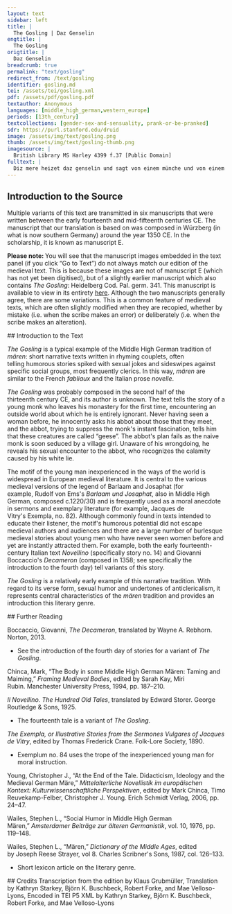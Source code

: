 ```yaml
---
layout: text
sidebar: left
title: |
  The Gosling | Daz Genselin
engtitle: |
  The Gosling
origtitle: |
  Daz Genselin
breadcrumb: true
permalink: "text/gosling"
redirect_from: /text/gosling
identifier: gosling.md
tei: /assets/tei/gosling.xml
pdf: /assets/pdf/gosling.pdf
textauthor: Anonymous
languages: [middle_high_german,western_europe]
periods: [13th_century]
textcollections: [gender-sex-and-sensuality, prank-or-be-pranked]
sdr: https://purl.stanford.edu/druid 
image: /assets/img/text/gosling.png
thumb: /assets/img/text/gosling-thumb.png
imagesource: |
  British Library MS Harley 4399 f.37 [Public Domain]
fulltext: |
  Diz mere heizet daz genselin und sagt von einem münche und von einem magedin This tale is called 'The Gosling' and tells of a monk and a maiden Ich hort sagen ein mer I heard a story told wie ein kloster wer of a splendid rich unde erbuwen wol and well-built monastery, als von reht ein kloster sol as a monastery should be. ir gasthus und ir spital Their lodgings and their infirmary heten niht gesatziu mal did not have limited meal times wan zuo welhen ziten der man for whenever someone arrived geriten oder gende kan on horseback or on foot der vant daz ezzen ie bereit he always found a meal prepared. minneclich und unverseit Charitably and willingly gap man swaz si mohten han. they gave whatever they had. also solten noch diu klôster stan. Would that monasteries were still this way! ouch hort ich mer von in sagen I also heard something more about them: ir kloster daz wer underslagen that their monastery was isolated daz die munich und ir gemach so that strangers seldom saw selten ieman fremder sach the monks and their quarters. und seit daz selbe mer The same story also tells that das manic munich da wer there were many monks der selten fur daz kloster kan that seldom left the monastery. Nu was dar inne ein junc man As it happened, a young man lived there. der het siniu jar vertriben He had spent all his years there daz er dar inne was beliben since he was a child, sit daz er was ein kindelin staying inside the monastery. des muost im unbekant sin He couldn't have known swaz lebt in dem lande what dwelled in the land. wen daz er ors nach sage erkande He had only heard tell of horses: daz man die solde riten that one could ride them. Do kam ez zuo einen ziten There came a time daz der apt solt riten when the abbot needed to ride out. des wolt er nicht biten Without delay, und wolt schaffen des klosters dinc he wanted to attend to the monastery's affairs. in bat der selbe jüngelinc The same lad asked him daz er in fuort durch daz lant, to take him along through the countryside daz im würde erkant so that he would learn about der site von dem lande the land's customs des er vil klein erkande. of which he knew very little. der abt der gewert The abbot granted den münich des er begert, the monk what he desired wan er in einveltigen sach. as he saw that he was ignorant. in disem sinne das geschach: That transpired for this reason: er gedâht, wirt im erkant he thought: "Should the lad learn beide liut unde lant, about both land and people, sô mac man im enpfelhen wol one could trust him with swes ein man pflegen sol. the duties that need to be fulfilled. er wirt uns ein vil nützer man. Then he will become a very useful man for us." alsus fuort er in von dan. With that he led him from there. sîn knehte niht vermiten, His pages didn't hesitate mit ir herren sie do riten. to ride with their master. ir pfert giengen schon enzelt. Their horses cantered nicely along. do si komen an daz velt Once they reached the countryside, swaz in vihes wider gie the monk never neglected to ask about der münich nimmer verlie whatever animal crossed his path. er sprach ie wie ist daz genant "What's that called?" he would ask. der abbet der seit imz zehant The abbot readily told him swie sin name sölt sin what its name was. ez wer rint schaf oder swin Whether cattle or sheep or swine, daz tet er im zuo rehte kunt he informed him correctly. Do komen sie in kurzer stunt After a short while they came zuo einem hove do sie hin wolten to a farmstead to which they were headed und ouch da beliben solten and intended to stay. do sie der meier gesach When the reeve saw them, er lief gein in unde sprach he approached them and said: got wilkommen lieber herre min "God bid you welcome, my dear Sir, und alle die mit iu hie sin and all those here with you." als man in die ors empfie After the horses had been taken care of, der abte unt der münich gie the abbot and the monks went zuo einem fiur an ir gemach to rest by the fire. alsô schier daz geschach, Right away, man zôch in abe sa zehant someone promptly took ir schuohe unde ir obergewant. their shoes and coats. Nu het der wirt ein schoenez wip Now, the host had a beautiful wife und ein tochter, der lip and a daughter whose body was ze wunsche wol gestalt, was everything one could wish for. sie was wol zweinzic jar alt, She was about twenty years old. die ouch dort her giengen, The two women also came there and die herren sie empfiengen. welcomed the gentlemen. der abbet hiez sie sitzen nider. The abbot asked them to be seated. da warn si niht wider. They were not averse to this. sie sazen nider an die stat. They sat down on the spot. der münich den abbet aber bat But the monk asked the abbot daz er in wizzen lieze to tell him wie diu creature hieze what these creatures were called. do sprach der abbet zuohant: The abbot replied readily: "diz sint gense genant." "These are called geese." dô sprach der münich: "crêde mich, The monk said: "My goodness! sô sint die gense siuberlich. Geese are lovely. wie kumt daz wir niht gense hân? Why don't we have geese? die möhten sich vil wol begân They would fit in nicely an unser klôsterweide." on the pasture at the monastery." des lachten si dô beide Both the host's wife and daughter des wirtes tohter und sîn wîp. laughed at that. si wundert sêre daz sîn lîp They were very surprised that he was sô rehte minneclich was so handsome, unt daz er niht verstüende sich yet didn't know wie ein wîp er genant. what a woman was called. den apte vrâgten si zehant Straight away, they asked the abbot ob der herre sinnic wer. whether the gentleman was right in the head. dô seit er in diu mer, Then he told them the story als ir ê hant vernumen, that you have just heard wie der münich dar was kumen about how the monk had come to the monastery und wie er erwahsen wer. and grown up there. als dô daz selbe mer When the host's daughter had listened des wirtes tohter bevant, to this story, dô gedâhte si zuohant: she immediately thought: "er ist ein sô hêrlich man, "He's such a gorgeous man. dêst wâr, ob ichz gefüegen kan, Truly, if I can make it happen ich versuoch ob er diu wîp I will test whether he knows women erkenne ir namen under ir lîp." in name and in the flesh." der rede si gedagt, She kept her musing to herself; ir gedanc si niemen sagt she told no one of the thoughts des si gedâht hete. that she had formed. Nû wart ez alsô spete It was now so late  daz die herren slâfen solten gân: that it was time for the gentlemen to go to bed. nû wolt der meier des niht lân The reeve now insisted  er hiez in betten nâch irm sît: that beds be prepared for them as was befitting. dô was ouch sîn tohter mit; His daughter was also present. si schuof daz disem jungen man  She arranged it so that the young man wart gebettet wol hin dan had his bed von den andern verre, far from the others dar umbe daz der herre so that his master möht haben sîn gemach. could be comfortable. nâch sînem willen daz geschach. It was done according to his wishes. Dô man die herren geleit, Right after the gentlemen had been shown to their beds der wirt hiez gereit the host commanded allez daz gesinde slâfen gân, that all of his household should go to sleep den herren ir gemach lân. so that the gentlemen would be left in piece and quiet. der münich niht slâfen mahte; The monk was not able to sleep. er het manige ahte, He had many thoughts wie ieglich dinc wer genant about what each thing was called  daz im des tages wart erkant. that he had encountered that day diu juncfrowe ouch ungeslafen lac She also lay awake mit gedanken der si pflac turning over in her mind wie daz würde vollebrâht how to accomplish daz si dâ vor hete gedâht. what she had thought of earlier. dô die liute entsliefen über al, After all the people around them had fallen asleep, dô stuont si ûf ân allen schal she got up without a sound und sleich zuo sînem bette dar. and snuck over to his bed. als ir der münich wart gewar. When the monk noticed her, er sprach zuohant: "waz mac daz sîn?" he said straight away, "What might that be?" Si sprach: "Ich binz, daz junge genselîn, She said: "It's me, the little gosling. und hân vrostes vil erliten: I've been suffering dreadfully from the cold. herre, ich wolt iuch gerne biten Sir, I would really like to ask you, daz ir hin under liezet mich, to permit me to slip under the covers in der minne, daz ich out of the kindness of your heart, iht ervrüer, wan hie ist ez kalt." so that I don't freeze to death." dô waz der münich einvalt The monk was so naive daz er si zuo im hin under lie. that he let her slip under the covers. in der minne daz ergie That was done out of kindness. dô si dar under zuo im kam, When she joined him under the blanket, dô konde dirre junge man this young man knew mit ir lützel noch vil next to nothing daz man do heizzet bettespil. about how to play so-called bed games with her. dô konde siz ein wênic baz. She knew a little bit more. mit guoter fuoge schuof si daz With great skill she daz er in kurzer stunde quickly got him des selben spiln begunde. playing the same game. der münech die gans brûht The monk dealt with the goose mit flîze, wan in dûht eagerly, because it seemed to him im were wol und dennoch baz. that he was feeling good and would soon feel even better. alsô lange treip er daz He carried on with it unz si des tages sich versach. until she noticed the break of day. dô stuont si ûf unde sprach: Then she got up and said: "nu sült ir nimmer verjehen "You must never tell anyone des von uns zweien ist beschehen. what has happened between the two of us. würde ez dem abte kunt, If the abbot ever found out, man tet uns beide sâ zestunt we would both immediately suffer den vil grimmeclîchen tôt." a gruesome death." vil tiure si im daz gebôt With great urgency she commanded daz erz geseite nimmer man. that he never tell anyone about it. daz lobt er und gie si von dan He swore to that and she then retired an ir heimlîch. to her chamber. ir muot was fröudenrîch She was full of joy daz si was dannân kumen unt dar that she had gone there and back daz ir dâ nieman wart gewar. without anyone noticing. Dô si kam an ir gemach, Soon after dar nâch vil schier daz geschach she came to her chamber, daz ûf begonde gân der tac. the day began to dawn. das nâch ouch vil unlange lac The abbot and the monk der abte und der münich dâ. did not stay in bed much longer. si schuofen ir dinc iesâ They dealt with the affairs durch daz si wârn kumen dar. for which they had come there. dô si daz geschuofen gar, As soon as they had done this zuohant si wider heim riten. they rode home again. die klôsterliute niht vermiten, Once they had arrived home, dô si heim wârn kumen, the brothers could not resist der münech wart her genumen taking the monk aside und frâgten in zehant and eagerly asking him wie im geviel daz lant. how he had liked the country. dô begunde er in verjehen He began to tell them daz er wol hete gesehen that he had actually seen vil dinge in dem lande many things in the country des er ê niht erkande. that he hadn't known before. des gelachten si vil, They laughed a lot at that. sîn rede was ir aller spil. His tale entertained them greatly. doch pflac er der kündekeit He was clever enough daz ir keinem wart geseit that he didn't tell any one of them wie im des nahtes ûf der vart during the night while on the trip. diu junge gans ze teil wart. how he had partaken of the goose daz hal er sêre, als si in hiez; He didn't say a word, as she had told him. nieman er daz wizzen liez. He let no one know about that. Nû was ez vor der hôchzît Now at that time, it was before the feast day die in dem winter gelît, which takes place in winter diu wîhennaht ist genant. and which is called Christmas. der abte besant zuohant The abbot immediately summoned kelner unde koche. cooks and cellarers. er sprach: "uns nâhet ein woche He said: "There is a week approaching daz wir singen müezen und lesen. when we must sing and read. nû sült ir der herren flîzic wesen Now, you should be attentive to the gentlemen daz ir uns ein wirtschaft gebent. by preparing a banquet for us. sô die liute mit arbeit lebent, The more tedium in people's lives, so sol man ir pflegen dester baz." the better they should be taken care of." die herren lobten alle daz. The gentlemen all praised that. Der junge münich stuont dâ bî. The young monk stood there with them Er sprach: "sît daz iuwer wille sî, and said: "Since you wish us daz wir vollez ampt süllen hân, to hold full high mass, my dear master sô sült ir nimmer verlân, you should not fail müge ez an iuwern staten sîn, if it is in your power so schaffet, lieber herre mîn, to provide daz iedem man ein gans werde: every man with a goose. sô wart ûf der erde Then no one on earth nie keinen liuten baz." will ever have had it better." der abbet vienc der rede haz: The abbot became angry at these words. er hiez in swîgen. daz geschach. He bade him to be silent, and the monk was silent. dar nâch er aber schier sprach: But a second later he said: "gense daz ist ein wirtschaft, "Geese! That's a feast! ob aller wirtschaft ein überkraft The most almighty of feasts die in der werlt ieman gewan." that anyone in the world has ever enjoyed." der abt sprach zuo dem jungen man: The abbot said to the young man: "bruoder, tuot die rede hin. "Brother, be silent! wâ hin haben ir iuwern sin Where have you left your sense und iuwer witze getân? and your reason? nû mügt ir iuch doch wol verstân Now, you should know daz wir niht fleisches ezzen. that we don't eat meat. ich will mich des vermezzen I will demand ir müezt der rede buoz enpfân." that you do penance for your words." er hiez in balde dannan gân. Immediately after that, he ordered him to leave. des getorst der münich lâzen niht. The monk didn't dare to object, er sprach iedoch: "waz mir geschiht, but he spoke: "No matter what happens to me, guot weren gense, der sie mac han, geese would be good. For him who is able to have them, guot unde wolgetan." they are good and fine." hie mit wart er hin vertriben. At these words, he was thrown out. die andern alle dâ beliben The others all stayed there und schuofen um ir lîpnar. and busied themselves with their nourishment. dar nâch satzten si gar Afterwards they agreed on beide ir singen unde ir lesen, their chanting and readings wer des meister sölt wesen. and who should be responsible for them. dî daz allez wart gesat, When this was all agreed upon, der abt im gewinnen bat the abbot asked for aber disen jungen man. the young man to be brought to him. er fuort in von den liuten dan He took him away from the others an sîn heimlîch. to his room. er bat in flîziclîch He asked him fervently daz er im verjehe to tell him dâ von diu rede geschehe the reason why he said daz er der gense begert. that he desired geese. der münich in des gewert. The monk granted him that. dô er sô tiur wart gemant, When he was so strongly urged, dô verjach er im zehant he told him without hesitation reht der gense wârheit, the whole truth about geese als ich iu ê hân geseit, as I have told you before: wie er die gans hin under lie how he lay with the goose und sich die naht mit ir begie. and spent the night with her. dô daz der abbet bevant, When the abbot discovered this trûreclichen er sprach zehant: he replied right away with sadness: "leider mir, ir sît betrogen: "Alas, you have been betrayed. ich hân iu selbe verlogen. I myself have deceived you. crêde mich ez was ein wîp. Believe me, that was a woman. iuwer sinnelôser lîp Your ignorant body hât bî wîben gelegen. has lain with a woman. ich solt iuwer baz hân gepflegen, I should have taken better care of you, sô het ich reht getân." then I would have behaved dutifully." buoze hier er in empfân. He commanded him to do a penance. daz geschach nâch siner bet. The monk did as he was ordered, doch wen ich er im unreht tet: but I think he was treated unfairly. wan swaz er sünden dâ gewan, For, whatever sins he committed there, dâ was der apt schuldic an. the abbot was to blame for them. het er im die wârheit If he had told him the truth ungelogen und âne spot geseit, honestly and without lies, er het sich lîhte baz behuot. the monk would have guarded himself better. spot und lüge ist selten guot: Mockery and lying are seldom good; si sint sünde und ouch ân êre. they are sins and they are also without honour. waz sol ich dâ von sagen mêre What more shall I say about this denne ich hân alhie getân? than what I have already said? ez ist mîn geloube und hân den wân It is my belief and my assumption daz ze Swâben noch der münich sî that in Swabia there might still vil lîht zwên oder drî easily be two or three monks die diu wîp erkennent baz. who have a better understanding of women. gedienten die ir meister haz, If they annoy their superiors, die büezen ouch, daz ist mîn rât. they should also do penance. This is my advice. hie mit die rede ein ende hât. Here the story ends.  = transcription  = translation     
--- 
```

## Introduction to the Source 
<p>Multiple variants of this text are transmitted in six manuscripts that were written between the early fourteenth and mid-fifteenth centuries CE. The manuscript that our translation is based on was composed in Würzberg (in what is now southern Germany) around the year 1350 CE. In the scholarship, it is known as manuscript E.</p> <p><strong>Please note: </strong>You will see that the manuscript images embedded in the text panel (if you click <span style="font-family:"Times New Roman",serif">“</span>Go to Text<span style="font-family:"Times New Roman",serif">”</span>) do not always match our edition of the medieval text. This is because these images are not of manuscript E (which has not yet been digitised), but of a slightly earlier manuscript which also contains <em>The Gosling</em>: Heidelberg Cod. Pal. germ. 341. This manuscript is available to view in its entirety <a href="https://digi.ub.uni-heidelberg.de/diglit/cpg341/0701">here</a>. Although the two manuscripts generally agree, there are some variations. This is a common feature of medieval texts, which are often slightly modified when they are recopied, whether by mistake (i.e. when the scribe makes an error) or deliberately (i.e. when the scribe makes an alteration).</p>
## Introduction to the Text 
<p><em>The Gosling </em>is a typical example of the Middle High German tradition of <em>m</em><i>ären</i>: short narrative texts written in rhyming couplets, often telling humorous stories spiked with sexual jokes and sideswipes against specific social groups, most frequently clerics. In this way, <em>mären </em>are similar to the French <em>fabliaux </em>and the Italian prose <em>novelle</em>.</p> <p><i>The Gosling </i>was probably composed in the second half of the thirteenth century CE, and its author is unknown. The text tells the story of a young monk who leaves his monastery for the first time, encountering an outside world about which he is entirely ignorant. Never having seen a woman before, he innocently asks his abbot about those that they meet, and the abbot, trying to suppress the monk's instant fascination, tells him that these creatures are called <span style="font-family:"Times New Roman",serif">“</span>geese<span style="font-family:"Times New Roman",serif">”.</span> The abbot's plan fails as the naive monk is soon seduced by a village girl. Unaware of his wrongdoing, he reveals his sexual encounter to the abbot, who recognizes the calamity caused by his white lie.</p> <p>The motif of the young man inexperienced in the ways of the world is widespread in European medieval literature. It is central to the various medieval versions of the legend of Barlaam and Josaphat (for example, Rudolf von Ems's <em>Barlaam und Josaphat</em>, also in Middle High German, composed c.1220/30) and is frequently used as a moral anecdote in sermons and exemplary literature (for example, Jacques de Vitry's Exempla, no. 82). Although commonly found in texts intended to educate their listener, the motif's humorous potential did not escape medieval authors and audiences and there are a large number of burlesque medieval stories about young men who have never seen women before and yet are instantly attracted them. For example, both the early fourteenth-century Italian text <em>Novellino</em> (specifically story no. 14) and Giovanni Boccaccio's <em>Decameron</em> (composed in 1358; see specifically the introduction to the fourth day) tell variants of this story. </p> <p><em>The Gosling</em> is a relatively early example of this narrative tradition. With regard to its verse form, sexual humor and undertones of anticlericalism, it represents central characteristics of the <em>mären</em> tradition and provides an introduction this literary genre.</p>
## Further Reading 
<p>Boccaccio, Giovanni, <em>The Decameron</em>, translated by Wayne A. Rebhorn. Norton, 2013.</p> <ul> <li>See the introduction of the fourth day of stories for a variant of <em>The Gosling</em>.</li> </ul> <p>Chinca, Mark, <span style="font-family:"Times New Roman",serif">“</span>The Body in some Middle High German Mären: Taming and Maiming,<span style="font-family:"Times New Roman",serif">”</span> <em>Framing Medieval Bodies</em>, edited by Sarah Kay, Miri Rubin. Manchester University Press, 1994, pp. 187–210.</p> <p><em>Il Novellino. The Hundred Old Tales</em>, translated by Edward Storer. George Routledge & Sons, 1925.</p> <ul> <li>The fourteenth tale is a variant of <em>The Gosling</em>.</li> </ul> <p><em>The Exempla, or Illustrative Stories from the Sermones Vulgares of Jacques de Vitry</em>, edited by Thomas Frederick Crane. Folk-Lore Society, 1890.</p> <ul> <li>Exemplum no. 84 uses the trope of the inexperienced young man for moral instruction.</li> </ul> <p>Young, Christopher J., <span style="font-family:"Times New Roman",serif">“</span>At the End of the Tale. Didacticism, Ideology and the Medieval German Märe,<span style="font-family:"Times New Roman",serif">”</span> <em>Mittelalterliche Novellistik im europäischen Kontext: Kulturwissenschaftliche Perspektiven</em>, edited by Mark Chinca, Timo Reuvekamp-Felber, Christopher J. Young. Erich Schmidt Verlag, 2006, pp. 24–47.</p> <p>Wailes, Stephen L., <span style="font-family:"Times New Roman",serif">“</span>Social Humor in Middle High German Mären,<span style="font-family:"Times New Roman",serif">”</span> <em>Amsterdamer Beiträge zur älteren Germanistik</em>, vol. 10, 1976, pp. 119–148.</p> <p>Wailes, Stephen L., <span style="font-family:"Times New Roman",serif">“</span>Mären,<span style="font-family:"Times New Roman",serif">” </span><em>Dictionary of the Middle Ages</em>, edited by Joseph Reese Strayer, vol 8. Charles Scribner's Sons, 1987, col. 126–133.</p> <ul> <li>Short lexicon article on the literary genre.</li> </ul>
## Credits
Transcription from the edition by Klaus Grubmüller, Translation by Kathryn Starkey, Björn K. Buschbeck, Robert Forke,  and Mae Velloso-Lyons, Encoded in TEI P5 XML by Kathryn Starkey, Björn K. Buschbeck, Robert Forke,  and Mae Velloso-Lyons
